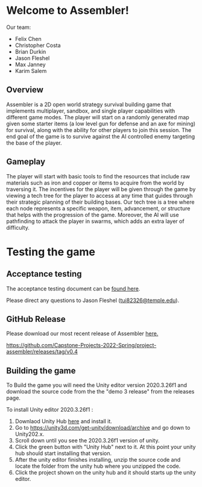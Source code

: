 ﻿# Welcome to Assembler!
Our team:
-   Felix Chen
-   Christopher Costa
-   Brian Durkin
-   Jason Fleshel
-   Max Janney
-   Karim Salem

## Overview

Assembler is a 2D open world strategy survival building game that implements multiplayer, sandbox, and single player capabilities with different game modes. The player will start on a randomly generated map given some starter items (a low level gun for defense and an axe for mining) for survival, along with the ability for other players to join this session. The end goal of the game is to survive against the AI controlled enemy targeting the base of the player.

## Gameplay

The player will start with basic tools to find the resources that include raw materials such as iron and copper or items to acquire from the world by traversing it. The incentives for the player will be given through the game by viewing a tech tree for the player to access at any time that guides through their strategic planning of their building bases. Our tech tree is a tree where each node represents a specific weapon, item, advancement, or structure that helps with the progression of the game. Moreover, the AI will use pathfinding to attack the player in swarms, which adds an extra layer of difficulty.

# Testing the game

## Acceptance testing

The acceptance testing document can be [found here](https://tuprd-my.sharepoint.com/:x:/g/personal/tui82326_temple_edu/ETXYuHWDtEFDuC8e-xdAK7gBOWf6VKygBqXhAnNXJomyBw?e=3xlCKe).

Please direct any questions to Jason Fleshel (tui82326@temple.edu).

## GitHub Release

Please download our most recent release of Assembler [here.](https://github.com/Capstone-Projects-2022-Spring/project-assembler/releases/tag/v0.4)

https://github.com/Capstone-Projects-2022-Spring/project-assembler/releases/tag/v0.4

## Building the game

To Build the game you will need the Unity editor version 2020.3.26f1 and download the source code from the the "demo 3 release" from the releases page.

To install Unity editor 2020.3.26f1 :
1. Downlaod Unity Hub [here](https://unity3d.com/get-unity/download) and install it.
2. Go to https://unity3d.com/get-unity/download/archive and go down to Unity202.x.
3. Scroll down until you see the 2020.3.26f1 version of unity.
4. Click the green button with "Unity Hub" next to it. At this point your unity hub should start installing that version.
5. After the unity editor finishes installing, unzip the source code and locate the folder from the unity hub where you unzipped the code.
6. Click the project shown on the unity hub and it should starts up the unity editor.

